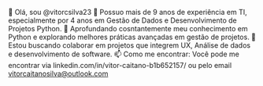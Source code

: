 👋 Olá, sou @vitorcsilva23
👀 Possuo mais de 9 anos de experiência em TI, especialmente por 4 anos em Gestão de Dados e Desenvolvimento de Projetos Python.
🌱 Aprofundando cosntantemente meu conhecimento em Python e explorando melhores práticas avançadas em gestão de projetos.
💞️ Estou buscando colaborar em projetos que integrem UX, Análise de dados e desenvolvimento de software.
📫 Como me encontrar: Você pode me encontrar via linkedin.com/in/vitor-caitano-b1b652157/ ou pelo email vitorcaitanosilva@outlook.com
